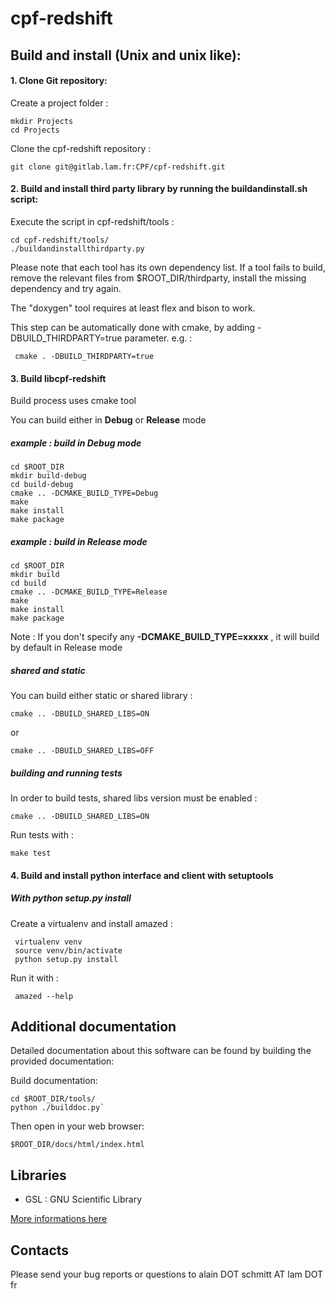 # cpf-redshift


## Build and install (Unix and unix like):

#### 1. Clone Git repository:

Create a project folder :

    mkdir Projects
    cd Projects

Clone the cpf-redshift repository :

	git clone git@gitlab.lam.fr:CPF/cpf-redshift.git

#### 2. Build and install third party library by running the buildandinstall.sh script:

Execute the script in cpf-redshift/tools :

	cd cpf-redshift/tools/
	./buildandinstallthirdparty.py

Please note that each tool has its own dependency list. If a tool fails to build, remove the relevant files from $ROOT_DIR/thirdparty, install the missing dependency and try again.

The "doxygen" tool requires at least flex and bison to work.

This step can be automatically done with cmake, by adding -DBUILD_THIRDPARTY=true parameter. e.g. :

     cmake . -DBUILD_THIRDPARTY=true

#### 3. Build libcpf-redshift

Build process uses cmake tool

You can build either in **Debug** or **Release** mode

##### example : build in Debug mode

	cd $ROOT_DIR
	mkdir build-debug
	cd build-debug
	cmake .. -DCMAKE_BUILD_TYPE=Debug
	make
	make install
	make package

##### example : build in Release  mode

	cd $ROOT_DIR
	mkdir build
	cd build
	cmake .. -DCMAKE_BUILD_TYPE=Release
	make
	make install
	make package

Note :
If you don't specify any **-DCMAKE_BUILD_TYPE=xxxxx** , it will build  by default in Release mode


##### shared and static

You can build either static or shared library :

	cmake .. -DBUILD_SHARED_LIBS=ON
or

	cmake .. -DBUILD_SHARED_LIBS=OFF

##### building and running tests

In order to build tests, shared libs version must be enabled :

	cmake .. -DBUILD_SHARED_LIBS=ON

Run tests with :

	make test

#### 4. Build and install python interface and client with setuptools

##### With python setup.py install

Create a virtualenv and install amazed :

     virtualenv venv
	 source venv/bin/activate
	 python setup.py install

Run it with :

     amazed --help


## Additional documentation

Detailed documentation about this software can be found by building the provided documentation:

Build documentation:

    cd $ROOT_DIR/tools/
    python ./builddoc.py`

Then open in your web browser:

    $ROOT_DIR/docs/html/index.html

## Libraries

+ GSL : GNU Scientific Library

[More informations here](https://www.gnu.org/software/gsl/)

## Contacts

Please send your bug reports or questions to alain DOT schmitt AT lam DOT fr
